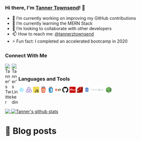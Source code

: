 ### Hi there, I'm [Tanner Townsend](https://tannertownsend.com)! 👋


- 🔭 I’m currently working on improving my GitHub contributions
- 🌱 I’m currently learning the MERN Stack
- 👯 I’m looking to collaborate with other developers
- 📫 How to reach me: [@tannerztownsend](https://twitter.com/tannerztownsend)
- ⚡ Fun fact: I completed an accelerated bootcamp in 2020

### Connect With Me
<a href="https://twitter.com/tannerztownsend"><img align="left" alt="Tanner's Twitter" width="22px" src="https://cdn.jsdelivr.net/npm/simple-icons@v3/icons/twitter.svg" /></a>
<a href="https://linkedin.com/in/tannerztownsend"><img align="left" alt="Tanner's Linkedin" width="22px" src="https://cdn.jsdelivr.net/npm/simple-icons@v3/icons/linkedin.svg" /></a>

<br/>

### Languages and Tools

<code><img height="20" src="https://raw.githubusercontent.com/github/explore/80688e429a7d4ef2fca1e82350fe8e3517d3494d/topics/react/react.png"></code>
<code><img height="20" src="https://raw.githubusercontent.com/github/explore/80688e429a7d4ef2fca1e82350fe8e3517d3494d/topics/redux/redux.png"></code>
<code><img height="20" src="https://raw.githubusercontent.com/github/explore/80688e429a7d4ef2fca1e82350fe8e3517d3494d/topics/javascript/javascript.png"></code>
<code><img height="20" src="https://raw.githubusercontent.com/github/explore/80688e429a7d4ef2fca1e82350fe8e3517d3494d/topics/html/html.png"></code>
<code><img height="20" src="https://raw.githubusercontent.com/github/explore/80688e429a7d4ef2fca1e82350fe8e3517d3494d/topics/css/css.png"></code>
<code><img height="20" src="https://raw.githubusercontent.com/github/explore/80688e429a7d4ef2fca1e82350fe8e3517d3494d/topics/git/git.png"></code>
<code><img height="20" src="https://raw.githubusercontent.com/github/explore/78df643247d429f6cc873026c0622819ad797942/topics/github/github.png"></code>
<code><img height="20" src="https://raw.githubusercontent.com/github/explore/80688e429a7d4ef2fca1e82350fe8e3517d3494d/topics/rails/rails.png"></code>
<code><img height="20" src="https://raw.githubusercontent.com/github/explore/80688e429a7d4ef2fca1e82350fe8e3517d3494d/topics/ruby/ruby.png"></code>
<code><img height="20" src="https://raw.githubusercontent.com/github/explore/80688e429a7d4ef2fca1e82350fe8e3517d3494d/topics/sql/sql.png"></code>
<code><img height="20" src="https://raw.githubusercontent.com/github/explore/80688e429a7d4ef2fca1e82350fe8e3517d3494d/topics/express/express.png"></code>
<code><img height="20" src="https://raw.githubusercontent.com/github/explore/80688e429a7d4ef2fca1e82350fe8e3517d3494d/topics/mongodb/mongodb.png"></code>
<code><img height="20" src="https://raw.githubusercontent.com/github/explore/80688e429a7d4ef2fca1e82350fe8e3517d3494d/topics/nodejs/nodejs.png"></code>

<br/>
<br/>
<a href="https://github.com/xearta">
<img align="center" src="https://github-readme-stats.vercel.app/api/top-langs/?username=xearta&theme=light&hide_langs_below=1" />
</a>
<a href="https://github.com/xearta">
<img align="center" src="https://github-readme-stats.vercel.app/api?username=xearta&show_icons=true&theme=light&line_height=27" alt="Tanner's github stats"/>
</a>


# 📕 Blog posts
<!-- BLOG-POST-LIST:START -->
<!-- BLOG-POST-LIST:END -->
